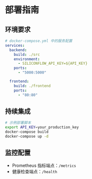 # 部署指南

## 环境要求
```yaml
# docker-compose.yml 中的服务配置
services:
  backend:
    build: ./src
    environment:
      - SILICONFLOW_API_KEY=${API_KEY}
    ports:
      - "5000:5000"

  frontend:
    build: ./frontend
    ports:
      - "80:80"
```

## 持续集成
```bash
# 示例部署脚本
export API_KEY=your_production_key
docker-compose build
docker-compose up -d
```

## 监控配置
- Prometheus 指标端点：`/metrics`
- 健康检查端点：`/health` 
